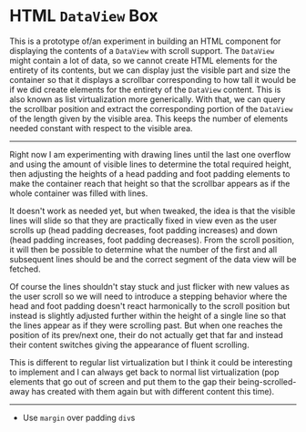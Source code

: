 # HTML `DataView` Box

This is a prototype of/an experiment in building an HTML component for displaying
the contents of a `DataView` with scroll support. The `DataView` might contain a
lot of data, so we cannot create HTML elements for the entirety of its contents,
but we can display just the visible part and size the container so that it displays
a scrollbar corresponding to how tall it would be if we did create elements for
the entirety of the `DataView` content. This is also known as list virtualization
more generically. With that, we can query the scrollbar position and extract the
corresponding portion of the `DataView` of the length given by the visible area.
This keeps the number of elements needed constant with respect to the visible
area.

---

Right now I am experimenting with drawing lines until the last one overflow and
using the amount of visible lines to determine the total required height, then
adjusting the heights of a head padding and foot padding elements to make the
container reach that height so that the scrollbar appears as if the whole container
was filled with lines.

It doesn't work as needed yet, but when tweaked, the idea is that the visible
lines will slide so that they are practically fixed in view even as the user
scrolls up (head padding decreases, foot padding increases) and down (head padding
increases, foot padding decreases). From the scroll position, it will then be
possible to determine what the number of the first and all subsequent lines
should be and the correct segment of the data view will be fetched.

Of course the lines shouldn't stay stuck and just flicker with new values as the
user scroll so we will need to introduce a stepping behavior where the head and
foot padding doesn't react harmonically to the scroll position but instead is
slightly adjusted further within the height of a single line so that the lines
appear as if they were scrolling past. But when one reaches the position of its
prev/next one, their do not actually get that far and instead their content
switches giving the appearance of fluent scrolling.

This is different to regular list virtualization but I think it could be interesting
to implement and I can always get back to normal list virtualization (pop elements
that go out of screen and put them to the gap their being-scrolled-away has
created with them again but with different content this time).

---

- Use `margin` over padding `div`s
